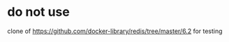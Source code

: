 do not use
==========

clone of https://github.com/docker-library/redis/tree/master/6.2 for testing
